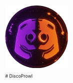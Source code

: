 <p align="left">
  <img src="assets/logo-circular.png" alt="Project Logo" width="200"/>
</p>
# DiscoProwl
